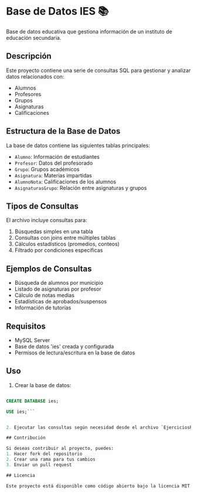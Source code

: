 # Base de Datos IES 📚

Base de datos educativa que gestiona información de un instituto de educación secundaria.

## Descripción

Este proyecto contiene una serie de consultas SQL para gestionar y analizar datos relacionados con:
- Alumnos
- Profesores
- Grupos
- Asignaturas
- Calificaciones

## Estructura de la Base de Datos

La base de datos contiene las siguientes tablas principales:
- `Alumno`: Información de estudiantes
- `Profesor`: Datos del profesorado
- `Grupo`: Grupos académicos
- `Asignatura`: Materias impartidas
- `AlumnoNota`: Calificaciones de los alumnos
- `AsignaturasGrupo`: Relación entre asignaturas y grupos

## Tipos de Consultas

El archivo incluye consultas para:
1. Búsquedas simples en una tabla
2. Consultas con joins entre múltiples tablas
3. Cálculos estadísticos (promedios, conteos)
4. Filtrado por condiciones específicas

## Ejemplos de Consultas

- Búsqueda de alumnos por municipio
- Listado de asignaturas por profesor
- Cálculo de notas medias
- Estadísticas de aprobados/suspensos
- Información de tutorías

## Requisitos

- MySQL Server
- Base de datos 'ies' creada y configurada
- Permisos de lectura/escritura en la base de datos

## Uso

1. Crear la base de datos:

```sql

CREATE DATABASE ies;

USE ies;```


2. Ejecutar las consultas según necesidad desde el archivo `EjerciciosPropuestos.sql`

## Contribución

Si deseas contribuir al proyecto, puedes:
1. Hacer fork del repositorio
2. Crear una rama para tus cambios
3. Enviar un pull request

## Licencia

Este proyecto está disponible como código abierto bajo la licencia MIT.
